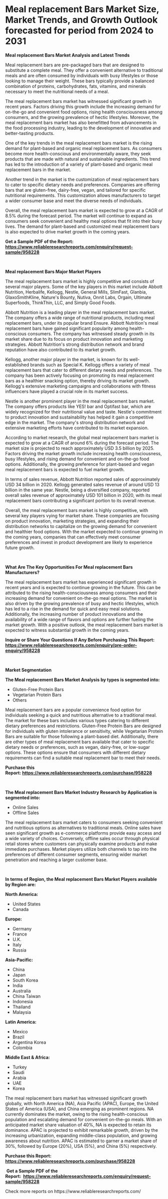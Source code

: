 <p><h1>Meal replacement Bars Market Size, Market Trends, and Growth Outlook forecasted for period from 2024 to 2031</h1></p><p><strong>Meal replacement Bars Market Analysis and Latest Trends</strong></p>
<p><p>Meal replacement bars are pre-packaged bars that are designed to substitute a complete meal. They offer a convenient alternative to traditional meals and are often consumed by individuals with busy lifestyles or those looking to manage their weight. These bars typically provide a balanced combination of proteins, carbohydrates, fats, vitamins, and minerals necessary to meet the nutritional needs of a meal.</p><p>The meal replacement bars market has witnessed significant growth in recent years. Factors driving this growth include the increasing demand for on-the-go and convenient food options, rising health consciousness among consumers, and the growing prevalence of hectic lifestyles. Moreover, the meal replacement bars market has also benefitted from advancements in the food processing industry, leading to the development of innovative and better-tasting products.</p><p>One of the key trends in the meal replacement bars market is the rising demand for plant-based and organic meal replacement bars. As consumers become more health-conscious and environmentally aware, they seek products that are made with natural and sustainable ingredients. This trend has led to the introduction of a variety of plant-based and organic meal replacement bars in the market.</p><p>Another trend in the market is the customization of meal replacement bars to cater to specific dietary needs and preferences. Companies are offering bars that are gluten-free, dairy-free, vegan, and tailored for specific nutritional requirements. This customization allows manufacturers to target a wider consumer base and meet the diverse needs of individuals.</p><p>Overall, the meal replacement bars market is expected to grow at a CAGR of 8.5% during the forecast period. The market will continue to expand as consumers seek convenient and healthy meal options that fit into their busy lives. The demand for plant-based and customized meal replacement bars is also expected to drive market growth in the coming years.</p></p>
<p><strong>Get a Sample PDF of the Report:&nbsp; <a href="https://www.reliableresearchreports.com/enquiry/request-sample/958228">https://www.reliableresearchreports.com/enquiry/request-sample/958228</a></strong></p>
<p>&nbsp;</p>
<p><strong>Meal replacement Bars Major Market Players</strong></p>
<p><p>The meal replacement bars market is highly competitive and consists of several major players. Some of the key players in this market include Abbott Nutrition, Herbalife, Kellogg, Nestle, General Mills, SlimFast, Glanbia, GlaxoSmithKline, Nature's Bounty, Nutiva, Onnit Labs, Orgain, Ultimate Superfoods, ThinkThin, LLC, and Simply Good Foods.</p><p>Abbott Nutrition is a leading player in the meal replacement bars market. The company offers a wide range of nutritional products, including meal replacement bars, under its popular brand Ensure. Abbott Nutrition's meal replacement bars have gained significant popularity among health-conscious consumers. The company has witnessed steady growth in its market share due to its focus on product innovation and marketing strategies. Abbott Nutrition's strong distribution network and brand reputation have also contributed to its market growth.</p><p>Kellogg, another major player in the market, is known for its well-established brands such as Special K. Kellogg offers a variety of meal replacement bars that cater to different dietary needs and preferences. The company has been actively focusing on promoting its meal replacement bars as a healthier snacking option, thereby driving its market growth. Kellogg's extensive marketing campaigns and collaborations with fitness influencers have played a crucial role in its market success.</p><p>Nestle is another prominent player in the meal replacement bars market. The company offers products like YES! bar and Optifast bar, which are widely recognized for their nutritional value and taste. Nestle's commitment to product innovation and sustainability has helped it gain a competitive edge in the market. The company's strong distribution network and extensive marketing efforts have contributed to its market expansion.</p><p>According to market research, the global meal replacement bars market is expected to grow at a CAGR of around 6% during the forecast period. The market size is projected to reach approximately USD 3.5 billion by 2025. Factors driving the market growth include increasing health consciousness, busy lifestyles, and rising demand for convenient and on-the-go food options. Additionally, the growing preference for plant-based and vegan meal replacement bars is expected to fuel market growth.</p><p>In terms of sales revenue, Abbott Nutrition reported sales of approximately USD 34 billion in 2020. Kellogg generated sales revenue of around USD 13 billion in the same year. Nestle, being a diversified company, reported overall sales revenue of approximately USD 101 billion in 2020, with its meal replacement bars contributing a significant portion to its overall revenue.</p><p>Overall, the meal replacement bars market is highly competitive, with several key players vying for market share. These companies are focusing on product innovation, marketing strategies, and expanding their distribution networks to capitalize on the growing demand for convenient and healthier food options. With the market expected to continue growing in the coming years, companies that can effectively meet consumer preferences and invest in product development are likely to experience future growth.</p></p>
<p>&nbsp;</p>
<p><strong>What Are The Key Opportunities For Meal replacement Bars Manufacturers?</strong></p>
<p><p>The meal replacement bars market has experienced significant growth in recent years and is expected to continue growing in the future. This can be attributed to the rising health-consciousness among consumers and their increasing demand for convenient on-the-go meal options. The market is also driven by the growing prevalence of busy and hectic lifestyles, which has led to a rise in the demand for quick and easy meal solutions. Additionally, the increasing number of product innovations and the availability of a wide range of flavors and options are further fueling the market growth. With a positive outlook, the meal replacement bars market is expected to witness substantial growth in the coming years.</p></p>
<p><strong>Inquire or Share Your Questions If Any Before Purchasing This Report: <a href="https://www.reliableresearchreports.com/enquiry/pre-order-enquiry/958228">https://www.reliableresearchreports.com/enquiry/pre-order-enquiry/958228</a></strong></p>
<p>&nbsp;</p>
<p><strong>Market Segmentation</strong></p>
<p><strong>The Meal replacement Bars Market Analysis by types is segmented into:</strong></p>
<p><ul><li>Gluten-Free Protein Bars</li><li>Vegetarian Protein Bars</li><li>Others</li></ul></p>
<p><p>Meal replacement bars are a popular convenience food option for individuals seeking a quick and nutritious alternative to a traditional meal. The market for these bars includes various types catering to different dietary preferences and restrictions. Gluten-Free Protein Bars are designed for individuals with gluten intolerance or sensitivity, while Vegetarian Protein Bars are suitable for those following a plant-based diet. Additionally, there are other types of meal replacement bars available that cater to specific dietary needs or preferences, such as vegan, dairy-free, or low-sugar options. These options ensure that consumers with different dietary requirements can find a suitable meal replacement bar to meet their needs.</p></p>
<p><strong>Purchase this Report:&nbsp;<a href="https://www.reliableresearchreports.com/purchase/958228">https://www.reliableresearchreports.com/purchase/958228</a></strong></p>
<p>&nbsp;</p>
<p><strong>The Meal replacement Bars Market Industry Research by Application is segmented into:</strong></p>
<p><ul><li>Online Sales</li><li>Offline Sales</li></ul></p>
<p><p>The meal replacement bars market caters to consumers seeking convenient and nutritious options as alternatives to traditional meals. Online sales have seen significant growth as e-commerce platforms provide easy access and a wide variety of choices. Conversely, offline sales occur through physical retail stores where customers can physically examine products and make immediate purchases. Market players utilize both channels to tap into the preferences of different consumer segments, ensuring wider market penetration and reaching a larger customer base.</p></p>
<p>&nbsp;</p>
<p><strong>In terms of Region, the Meal replacement Bars Market Players available by Region are:</strong></p>
<p>
    <p> <strong> North America: </strong>
        <ul>
            <li>United States</li>
            <li>Canada</li>
        </ul>
        </p> 
    <p> <strong> Europe: </strong>
        <ul>
            <li>Germany</li>
            <li>France</li>
            <li>U.K.</li>
            <li>Italy</li>
            <li>Russia</li>
        </ul>
        </p> 
    <p> <strong> Asia-Pacific: </strong>
        <ul>
            <li>China</li>
            <li>Japan</li>
            <li>South Korea</li>
            <li>India</li>
            <li>Australia</li>
            <li>China Taiwan</li>
            <li>Indonesia</li>
            <li>Thailand</li>
            <li>Malaysia</li>
        </ul>
        </p> 
    <p> <strong> Latin America: </strong>
        <ul>
            <li>Mexico</li>
            <li>Brazil</li>
            <li>Argentina Korea</li>
            <li>Colombia</li>
        </ul>
        </p> 
    <p> <strong> Middle East & Africa: </strong>
        <ul>
            <li>Turkey</li>
            <li>Saudi</li>
            <li>Arabia</li>
            <li>UAE</li>
            <li>Korea</li>
        </ul>
    </p>
    </p>
<p><p>The meal replacement bars market has witnessed significant growth globally, with North America (NA), Asia Pacific (APAC), Europe, the United States of America (USA), and China emerging as prominent regions. NA currently dominates the market, owing to the rising health-conscious population and escalating demand for convenient on-the-go meals. With an anticipated market share valuation of 40%, NA is expected to retain its dominance. APAC is projected to exhibit remarkable growth, driven by the increasing urbanization, expanding middle-class population, and growing awareness about nutrition. APAC is estimated to garner a market share of 30%, followed by Europe (20%), USA (5%), and China (5%) respectively.</p></p>
<p><strong>Purchase this Report: <a href="https://www.reliableresearchreports.com/purchase/958228">https://www.reliableresearchreports.com/purchase/958228</a></strong></p>
<p>&nbsp;<strong>Get a Sample PDF of the Report:&nbsp;&nbsp;<a href="https://www.reliableresearchreports.com/enquiry/request-sample/958228">https://www.reliableresearchreports.com/enquiry/request-sample/958228</a></strong></p>
<p><strong></strong></p>
<p>Check more reports on https://www.reliableresearchreports.com/</p>